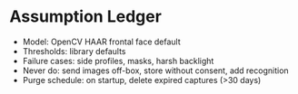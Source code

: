 # Assumption Ledger
- Model: OpenCV HAAR frontal face default
- Thresholds: library defaults
- Failure cases: side profiles, masks, harsh backlight
- Never do: send images off-box, store without consent, add recognition
- Purge schedule: on startup, delete expired captures (>30 days)
